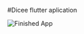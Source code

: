 

#Dicee flutter aplication


![Finished App](https://github.com/hakkicansengonul/demo/blob/master/bmi-calc-demo.gif)

